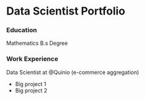 # Data Scientist Portfolio

### Education 
Mathematics B.s Degree


### Work Experience
Data Scientist at @Quinio (e-commerce aggregation)
- Big project 1
- Big project 2


